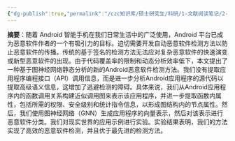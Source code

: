 ```yaml
---
{"dg-publish":true,"permalink":"/czc知识库/硕士研究生/科研/1-文献阅读笔记/2-图神经网络相关/202012.GNN_AMD：基于图神经网络调用图的 Android 恶意软件检测 Android Malware Detection based on Call Graph via Graph Neural Network/","dgPassFrontmatter":true,"created":"2024-07-27T11:24:58.375+08:00","updated":"2024-12-08T12:30:21.209+08:00"}
---
```



**摘要**：随着 Android 智能手机在我们日常生活中的广泛使用，Android 平台已成为恶意软件作者的一个有吸引力的目标。迫切需要开发自动恶意软件检测方法以防止恶意软件的传播。传统的基于签名的检测方法无法应对复杂恶意软件的快速演变或新型恶意软件的出现。由于代码覆盖率的限制和动态分析效率低下，本文提出了一种基于图神经网络静态分析的新的Android恶意软件检测方法。我们没有提取应用程序编程接口（API）调用信息，而是进一步分析Android应用程序的源代码以提取高级语义信息，这增加了逃避检测的障碍。具体来说，我们从Android应用程序内的函数调用关系构建近似调用图来表示该应用程序，并进一步提取函数内属性，包括所需的权限、安全级别和统计指令信息，以形成图结构内的节点属性。然后，我们使用图神经网络（GNN）生成应用程序的向量表示，然后对该表示进行恶意软件分类。我们对现实世界的应用示例进行实验。实验结果表明，我们的方法实现了高效的恶意软件检测，并且优于最先进的检测方法。
